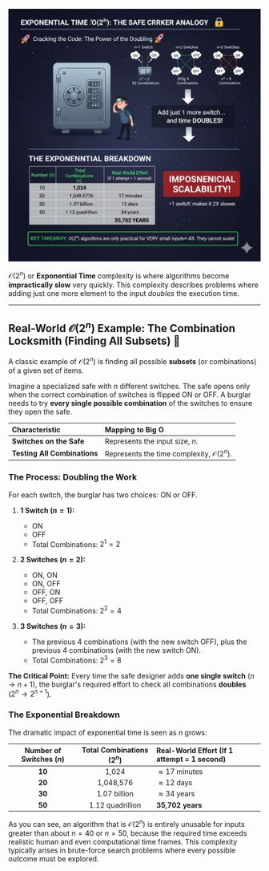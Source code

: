 ![](https://github.com/TechCraft-By-Subrata/JavaScript-DSA/blob/main/images/safe_craker.jpg)

 $\mathcal{O}(2^n)$ or **Exponential Time** complexity is where algorithms become **impractically slow** very quickly. This complexity describes problems where adding just one more element to the input *doubles* the execution time.

***

## Real-World $\mathcal{O}(2^n)$ Example: The Combination Locksmith (Finding All Subsets) 🔐

A classic example of $\mathcal{O}(2^n)$ is finding all possible **subsets** (or combinations) of a given set of items.

Imagine a specialized safe with $n$ different switches. The safe opens only when the correct combination of switches is flipped ON or OFF. A burglar needs to try **every single possible combination** of the switches to ensure they open the safe.

| Characteristic | Mapping to Big O |
| :--- | :--- |
| **Switches on the Safe** | Represents the input size, $n$. |
| **Testing All Combinations** | Represents the time complexity, $\mathcal{O}(2^n)$. |

### The Process: Doubling the Work

For each switch, the burglar has two choices: ON or OFF.

1.  **1 Switch ($n=1$):**
    * ON
    * OFF
    * Total Combinations: $2^1 = 2$

2.  **2 Switches ($n=2$):**
    * ON, ON
    * ON, OFF
    * OFF, ON
    * OFF, OFF
    * Total Combinations: $2^2 = 4$

3.  **3 Switches ($n=3$):**
    * The previous 4 combinations (with the new switch OFF), plus the previous 4 combinations (with the new switch ON).
    * Total Combinations: $2^3 = 8$

**The Critical Point:** Every time the safe designer adds **one single switch** ($n \rightarrow n+1$), the burglar's required effort to check all combinations **doubles** ($2^n \rightarrow 2^{n+1}$).

### The Exponential Breakdown

The dramatic impact of exponential time is seen as $n$ grows:

| Number of Switches ($n$) | Total Combinations ($2^n$) | Real-World Effort (If 1 attempt = 1 second) |
| :---: | :---: | :--- |
| **10** | 1,024 | $\approx 17$ minutes |
| **20** | 1,048,576 | $\approx 12$ days |
| **30** | $1.07$ billion | $\approx 34$ years |
| **50** | $1.12$ quadrillion | **35,702 years** |

As you can see, an algorithm that is $\mathcal{O}(2^n)$ is entirely unusable for inputs greater than about $n=40$ or $n=50$, because the required time exceeds realistic human and even computational time frames. This complexity typically arises in brute-force search problems where every possible outcome must be explored. 
